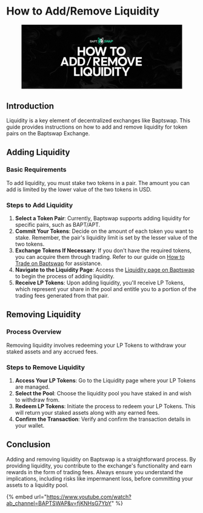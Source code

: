 # How to Add/Remove Liquidity

<figure><img src="../../.gitbook/assets/HowToAddRemoveLP.png" alt=""><figcaption></figcaption></figure>

## Introduction

Liquidity is a key element of decentralized exchanges like Baptswap. This guide provides instructions on how to add and remove liquidity for token pairs on the Baptswap Exchange.

## Adding Liquidity

### Basic Requirements

To add liquidity, you must stake two tokens in a pair. The amount you can add is limited by the lower value of the two tokens in USD.

### Steps to Add Liquidity

1. **Select a Token Pair**: Currently, Baptswap supports adding liquidity for specific pairs, such as BAPT/APT.
2. **Commit Your Tokens**: Decide on the amount of each token you want to stake. Remember, the pair's liquidity limit is set by the lesser value of the two tokens.
3. **Exchange Tokens If Necessary**: If you don't have the required tokens, you can acquire them through trading. Refer to our guide on [How to Trade on Baptswap](how-to-trade.md) for assistance.
4. **Navigate to the Liquidity Page**: Access the [Liquidity page on Baptswap](https://baptswap.com/pools) to begin the process of adding liquidity.
5. **Receive LP Tokens**: Upon adding liquidity, you'll receive LP Tokens, which represent your share in the pool and entitle you to a portion of the trading fees generated from that pair.

## Removing Liquidity

### Process Overview

Removing liquidity involves redeeming your LP Tokens to withdraw your staked assets and any accrued fees.

### Steps to Remove Liquidity

1. **Access Your LP Tokens**: Go to the Liquidity page where your LP Tokens are managed.
2. **Select the Pool**: Choose the liquidity pool you have staked in and wish to withdraw from.
3. **Redeem LP Tokens**: Initiate the process to redeem your LP Tokens. This will return your staked assets along with any earned fees.
4. **Confirm the Transaction**: Verify and confirm the transaction details in your wallet.

## Conclusion

Adding and removing liquidity on Baptswap is a straightforward process. By providing liquidity, you contribute to the exchange's functionality and earn rewards in the form of trading fees. Always ensure you understand the implications, including risks like impermanent loss, before committing your assets to a liquidity pool.

{% embed url="https://www.youtube.com/watch?ab_channel=BAPTSWAP&v=fjKNHsG7YbY" %}
